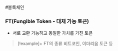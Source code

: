 ---
---

#블록체인 
### FT(Fungible Token - 대체 가능 토큰)
+ 서로 교환 가능하고 동일한 가치를 가진 토큰

> [!example]+ FT의 종류
> 비트코인, 이더리움 토큰 등
